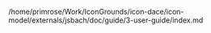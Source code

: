 /home/primrose/Work/IconGrounds/icon-dace/icon-model/externals/jsbach/doc/guide/3-user-guide/index.md